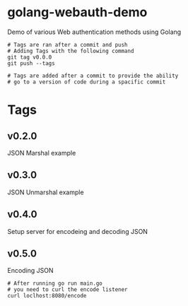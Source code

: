 # golang-webauth-demo
Demo of various Web authentication methods using Golang

```
# Tags are ran after a commit and push
# Adding Tags with the following command
git tag v0.0.0
git push --tags

# Tags are added after a commit to provide the ability 
# go to a version of code during a spacific commit
```

# Tags

## v0.2.0
JSON Marshal example

## v0.3.0
JSON Unmarshal example

## v0.4.0
Setup server for encodeing and decoding JSON

## v0.5.0
Encoding JSON
```
# After running go run main.go
# you need to curl the encode listener
curl loclhost:8080/encode
```